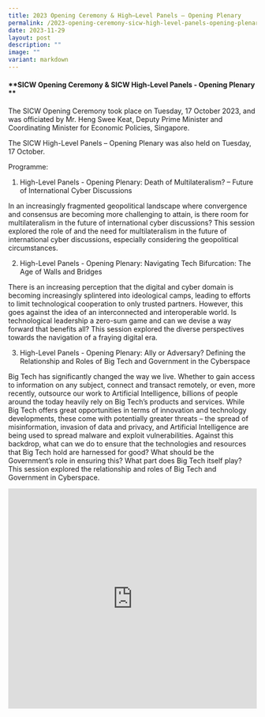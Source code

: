 ```yaml
---
title: 2023 Opening Ceremony & High–Level Panels – Opening Plenary
permalink: /2023-opening-ceremony-sicw-high-level-panels-opening-plenary/
date: 2023-11-29
layout: post
description: ""
image: ""
variant: markdown
---
```

#### **SICW Opening Ceremony &amp; SICW High-Level Panels - Opening Plenary **

The SICW Opening Ceremony took place on Tuesday, 17 October 2023, and was officiated by Mr. Heng Swee Keat, Deputy Prime Minister and Coordinating Minister for Economic Policies, Singapore. 

The SICW High-Level Panels – Opening Plenary was also held on Tuesday, 17 October.  

Programme: 

1) High-Level Panels - Opening Plenary: Death of Multilateralism? – Future of International Cyber Discussions 

In an increasingly fragmented geopolitical landscape where convergence and consensus are becoming more challenging to attain, is there room for multilateralism in the future of international cyber discussions? This session explored the role of and the need for multilateralism in the future of international cyber discussions, especially considering the geopolitical circumstances. 

2) High-Level Panels - Opening Plenary: Navigating Tech Bifurcation: The Age of Walls and Bridges 

There is an increasing perception that the digital and cyber domain is becoming increasingly splintered into ideological camps, leading to efforts to limit technological cooperation to only trusted partners. However, this goes against the idea of an interconnected and interoperable world. Is technological leadership a zero-sum game and can we devise a way forward that benefits all? This session explored the diverse perspectives towards the navigation of a fraying digital era. 

3) High-Level Panels - Opening Plenary: Ally or Adversary? Defining the Relationship and Roles of Big Tech and Government in the Cyberspace 

Big Tech has significantly changed the way we live. Whether to gain access to information on any subject, connect and transact remotely, or even, more recently, outsource our work to Artificial Intelligence, billions of people around the today heavily rely on Big Tech’s products and services. While Big Tech offers great opportunities in terms of innovation and technology developments, these come with potentially greater threats – the spread of misinformation, invasion of data and privacy, and Artificial Intelligence are being used to spread malware and exploit vulnerabilities. Against this backdrop, what can we do to ensure that the technologies and resources that Big Tech hold are harnessed for good? What should be the Government’s role in ensuring this? What part does Big Tech itself play? This session explored the relationship and roles of Big Tech and Government in Cyberspace. 

<iframe allowfullscreen="" allow="accelerometer; autoplay; clipboard-write; encrypted-media; gyroscope; picture-in-picture; web-share" frameborder="0" title="YouTube video player" src="https://www.youtube.com/embed/8fmNdI6LYfg?si=42QkCFRkuKOzHhzr" width="100%" height="445"></iframe>